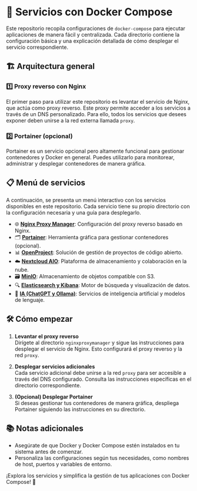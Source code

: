 # 🚀 Servicios con Docker Compose

Este repositorio recopila configuraciones de `docker-compose` para ejecutar aplicaciones de manera fácil y centralizada. Cada directorio contiene la configuración básica y una explicación detallada de cómo desplegar el servicio correspondiente.

## 🏗️ Arquitectura general

### 1️⃣ Proxy reverso con Nginx  
El primer paso para utilizar este repositorio es levantar el servicio de Nginx, que actúa como proxy reverso. Este proxy permite acceder a los servicios a través de un DNS personalizado. Para ello, todos los servicios que desees exponer deben unirse a la red externa llamada `proxy`.

### 2️⃣ Portainer (opcional)  
Portainer es un servicio opcional pero altamente funcional para gestionar contenedores y Docker en general. Puedes utilizarlo para monitorear, administrar y desplegar contenedores de manera gráfica.

## 📋 Menú de servicios

A continuación, se presenta un menú interactivo con los servicios disponibles en este repositorio. Cada servicio tiene su propio directorio con la configuración necesaria y una guía para desplegarlo.

- 🌐 [**Nginx Proxy Manager**](./nginxproxymanager): Configuración del proxy reverso basado en Nginx.
- 🗂️ [**Portainer**](./portainer): Herramienta gráfica para gestionar contenedores (opcional).
- 📊 [**OpenProject**](./openproject): Solución de gestión de proyectos de código abierto.
- ☁️ [**Nextcloud AIO**](./nextcloud-aio): Plataforma de almacenamiento y colaboración en la nube.
- 🗃️ [**MinIO**](./minio): Almacenamiento de objetos compatible con S3.
- 🔍 [**Elasticsearch y Kibana**](./elasticsearch): Motor de búsqueda y visualización de datos.
- 🤖 [**IA (ChatGPT y Ollama)**](./IA): Servicios de inteligencia artificial y modelos de lenguaje.

## 🛠️ Cómo empezar

1. **Levantar el proxy reverso**  
   Dirígete al directorio `nginxproxymanager` y sigue las instrucciones para desplegar el servicio de Nginx. Esto configurará el proxy reverso y la red `proxy`.

2. **Desplegar servicios adicionales**  
   Cada servicio adicional debe unirse a la red `proxy` para ser accesible a través del DNS configurado. Consulta las instrucciones específicas en el directorio correspondiente.

3. **(Opcional) Desplegar Portainer**  
   Si deseas gestionar tus contenedores de manera gráfica, despliega Portainer siguiendo las instrucciones en su directorio.

## 📚 Notas adicionales

- Asegúrate de que Docker y Docker Compose estén instalados en tu sistema antes de comenzar.
- Personaliza las configuraciones según tus necesidades, como nombres de host, puertos y variables de entorno.

¡Explora los servicios y simplifica la gestión de tus aplicaciones con Docker Compose! 🎉
